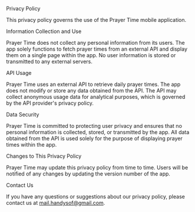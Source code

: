 Privacy Policy

This privacy policy governs the use of the Prayer Time mobile application.

Information Collection and Use

Prayer Time does not collect any personal information from its users. The app solely functions to fetch prayer times from an external API and display them on a single page within the app. No user information is stored or transmitted to any external servers.

API Usage

Prayer Time uses an external API to retrieve daily prayer times. The app does not modify or store any data obtained from the API. The API may collect anonymous usage data for analytical purposes, which is governed by the API provider's privacy policy.

Data Security

Prayer Time is committed to protecting user privacy and ensures that no personal information is collected, stored, or transmitted by the app. All data obtained from the API is used solely for the purpose of displaying prayer times within the app.

Changes to This Privacy Policy

Prayer Time may update this privacy policy from time to time. Users will be notified of any changes by updating the version number of the app.

Contact Us

If you have any questions or suggestions about our privacy policy, please contact us at mail.handysof@gmail.com.
